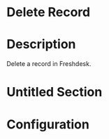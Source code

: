 ﻿# Delete Record

# Description

Delete a record in Freshdesk.

# Untitled Section

# Configuration
